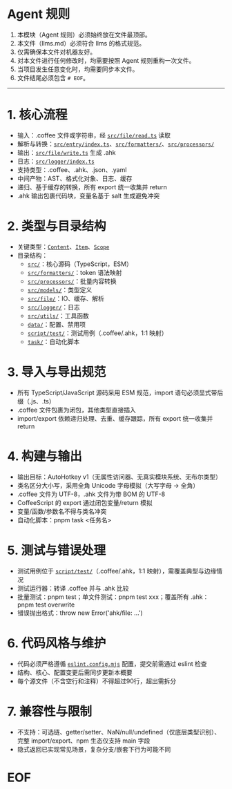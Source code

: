 <!--
本文件（llms.md）为 coffee-ahk 项目概要，**Agent 规则**须始终位于最顶部，且每次 agent 相关变更后需同步更新。
“本文件”在下文及全文均指 llms.md。
-->

# Agent 规则

1. 本模块（Agent 规则）必须始终放在文件最顶部。
2. 本文件（llms.md）必须符合 llms 的格式规范。
3. 仅需确保本文件对机器友好。
4. 对本文件进行任何修改时，均需要按照 Agent 规则重构一次文件。
5. 当项目发生任意变化时，均需要同步本文件。
6. 文件结尾必须包含 `# EOF`。

---

# 1. 核心流程

- 输入：.coffee 文件或字符串，经 [`src/file/read.ts`](src/file/read.ts:1) 读取
- 解析与转换：[`src/entry/index.ts`](src/entry/index.ts:1)、[`src/formatters/`](src/formatters/index.ts:1)、[`src/processors/`](src/processors/)
- 输出：[`src/file/write.ts`](src/file/write.ts:1) 生成 .ahk
- 日志：[`src/logger/index.ts`](src/logger/index.ts:1)
- 支持类型：.coffee、.ahk、.json、.yaml
- 中间产物：AST、格式化对象、日志、缓存
- 递归、基于缓存的转换，所有 export 统一收集并 return
- .ahk 输出包裹代码块，变量名基于 salt 生成避免冲突

# 2. 类型与目录结构

- 关键类型：[`Content`](src/models/Content.ts:1)、[`Item`](src/models/Item.ts:1)、[`Scope`](src/models/Scope.ts:1)
- 目录结构：
  - [`src/`](src/index.ts:1)：核心源码（TypeScript，ESM）
  - [`src/formatters/`](src/formatters/index.ts:1)：token 语法映射
  - [`src/processors/`](src/processors/)：批量内容转换
  - [`src/models/`](src/models/)：类型定义
  - [`src/file/`](src/file/index.ts:1)：IO、缓存、解析
  - [`src/logger/`](src/logger/index.ts:1)：日志
  - [`src/utils/`](src/utils/)：工具函数
  - [`data/`](data/forbidden.json:1)：配置、禁用项
  - [`script/test/`](script/test/)：测试用例（.coffee/.ahk，1:1 映射）
  - [`task/`](task/)：自动化脚本

# 3. 导入与导出规范

- 所有 TypeScript/JavaScript 源码采用 ESM 规范，import 语句必须显式带后缀（.js、.ts）
- .coffee 文件包裹为闭包，其他类型直接插入
- import/export 依赖递归处理、去重、缓存跟踪，所有 export 统一收集并 return

# 4. 构建与输出

- 输出目标：AutoHotkey v1（无属性访问器、无真实模块系统、无布尔类型）
- 类名区分大小写，采用全角 Unicode 字母模拟（大写字母 → 全角）
- .coffee 文件为 UTF-8，.ahk 文件为带 BOM 的 UTF-8
- CoffeeScript 的 export 通过闭包变量/return 模拟
- 变量/函数/参数名不得与类名冲突
- 自动化脚本：pnpm task <任务名>

# 5. 测试与错误处理

- 测试用例位于 [`script/test/`](script/test/)（.coffee/.ahk，1:1 映射），需覆盖典型与边缘情况
- 测试运行器：转译 .coffee 并与 .ahk 比较
- 批量测试：pnpm test；单文件测试：pnpm test xxx；覆盖所有 .ahk：pnpm test overwrite
- 错误抛出格式：throw new Error('ahk/file: ...')

# 6. 代码风格与维护

- 代码必须严格遵循 [`eslint.config.mjs`](eslint.config.mjs:1) 配置，提交前需通过 eslint 检查
- 结构、核心、配置变更后需同步更新本概要
- 每个源文件（不含空行和注释）不得超过90行，超出需拆分

# 7. 兼容性与限制

- 不支持：可选链、getter/setter、NaN/null/undefined（仅底层类型识别）、完整 import/export、npm 生态仅支持 main 字段
- 隐式返回已实现常见场景，复杂分支/嵌套下行为可能不同

# EOF
